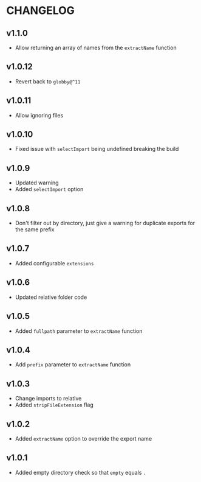# CHANGELOG

## v1.1.0
* Allow returning an array of names from the `extractName` function

## v1.0.12
* Revert back to `globby@^11`

## v1.0.11
* Allow ignoring files

## v1.0.10
* Fixed issue with `selectImport` being undefined breaking the build

## v1.0.9
* Updated warning
* Added `selectImport` option

## v1.0.8
* Don't filter out by directory, just give a warning for duplicate exports for the same prefix

## v1.0.7
* Added configurable `extensions`

## v1.0.6
* Updated relative folder code

## v1.0.5
* Added `fullpath` parameter to `extractName` function

## v1.0.4
* Add `prefix` parameter to `extractName` function

## v1.0.3
* Change imports to relative
* Added `stripFileExtension` flag

## v1.0.2
* Added `extractName` option to override the export name

## v1.0.1
* Added empty directory check so that `empty` equals `.`